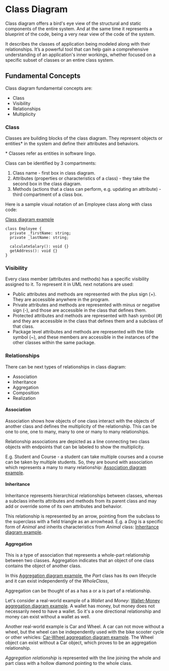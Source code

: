 # Class Diagram

Class diagram offers a bird's eye view of the structural and static components of the entire system. And at the same time it represents a blueprint of the code, being a very near view of the code of the system.

It describes the classes of application being modeled along with their relationships. It’s a powerful tool that can help gain a comprehensive understanding of an application's inner workings, whether focused on a specific subset of classes or an entire class system.

## Fundamental Concepts

Class diagram fundamental concepts are:

- Class
- Visibility
- Relationships
- Multiplicity

### Class

Classes are building blocks of the class diagram. They represent objects or entities\* in the system and define their attributes and behaviors.

\* Classes refer as entities in software lingo.

Class can be identified by 3 compartments:

1. Class name - first box in class diagram.
2. Attributes (properties or characteristics of a class) - they take the second box in the class diagram.
3. Methods (actions that a class can perform, e.g. updating an attribute) - third compartment of a class box.

Here is a sample visual notation of an Employee class along with class code:

[Class diagram example](https://ntonbala.github.io/uml-diagrams/Structural/Class/img/class-concept.drawio.html)

```
class Employee {
  private _firstName: string;
  private _lastName: string;

  calculateSalary(): void {}
  getAddress(): void {}
}
```

### Visibility

Every class member (attributes and methods) has a specific visibility assigned to it. To represent it in UML next notations are used:

- Public attributes and methods are represented with the plus sign (+). They are accessible anywhere in the program.
- Private attributes and methods are represented with minus or negative sign (-), and those are accessible in the class that defines them.
- Protected attributes and methods are represented with hash symbol (#) and they are accessible in the class that defines them and a subclass of that class.
- Package level attributes and methods are represented with the tilde symbol (~), and these members are accessible in the instances of the other classes within the same package.

### Relationships

There can be next types of relationships in class diagram:

- Association
- Inheritance
- Aggregation
- Composition
- Realization

#### Association

Association shows how objects of one class interact with the objects of another class and defines the multiplicity of the relationship. This can be one to one, one to many, many to one or many to many relationships.

Relationship associations are depicted as a line connecting two class objects with endpoints that can be labeled to show the multiplicity.

E.g. Student and Course - a student can take multiple courses and a course can be taken by multiple students. So, they are bound with association which represents a many to many relationship: [Association diagram example](https://ntonbala.github.io/uml-diagrams/Structural/Class/img/relationships-concept-association.drawio.html).

#### Inheritance

Inheritance represents hierarchical relationships between classes, whereas a subclass inherits attributes and methods from its parent class and may add or override some of its own attributes and behavior.

This relationship is represented by an arrow, pointing from the subclass to the superclass with a field triangle as an arrowhead. E.g. a _Dog_ is a specific form of _Animal_ and inherits characteristics from _Animal_ class: [Inheritance diagram example](https://ntonbala.github.io/uml-diagrams/Structural/Class/img/relationships-concept-inheritance.drawio.html).

#### Aggregation

This is a type of association that represents a whole-part relationship between two classes. Aggregation indicates that an object of one class contains the object of another class.

In this [Aggregation diagram example](https://ntonbala.github.io/uml-diagrams/Structural/Class/img/relationships-concept-aggregation-1.drawio.html), the _Part_ class has its own lifecycle and it can exist independently of the _WholeClass_,

Aggregation can be thought of as a has a or a is part of a relationship.

Let's consider a real-world example of a _Wallet_ and _Money_: [Wallet-Money aggregation diagram example](https://ntonbala.github.io/uml-diagrams/Structural/Class/img/wallet-money.drawio.html). A wallet has money, but money does not necessarily need to have a wallet. So it's a one directional relationship and money can exist without a wallet as well.

Another real-world example is Car and Wheel. A car can not move without a wheel, but the wheel can be independently used with the bike scooter cycle or other vehicles: [Car-Wheel aggregation diagram example](https://ntonbala.github.io/uml-diagrams/Structural/Class/img/car-wheel.drawio.html). The Wheel object can exist without a Car object, which proves to be an aggregation relationship.

_Aggregation relationship_ is represented with the line joining the whole and part class with a hollow diamond pointing to the whole class.
